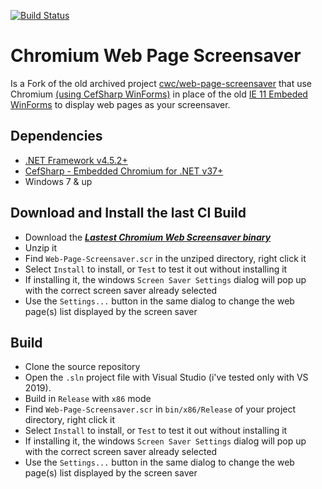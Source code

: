 [![Build Status](https://dev.azure.com/zen-projects/Chromium-Web-Page-Screensaver/_apis/build/status/ZenProjects.Chromium-Web-Page-Screensaver?branchName=master)](https://dev.azure.com/zen-projects/Chromium-Web-Page-Screensaver/_build/latest?definitionId=1&branchName=master)

# Chromium Web Page Screensaver

Is a Fork of the old archived project [cwc/web-page-screensaver](https://github.com/cwc/web-page-screensaver) that use Chromium [(using CefSharp WinForms)](https://github.com/cefsharp/CefSharp) in place of the old [IE 11 Embeded WinForms](https://docs.microsoft.com/en-us/dotnet/api/system.windows.forms.webbrowser?view=netframework-4.8) to display web pages as your screensaver.

## Dependencies

- [.NET Framework v4.5.2+](https://www.microsoft.com/en-US/download/details.aspx?id=42642 ".NET Framework")
- [CefSharp - Embedded Chromium for .NET v37+](https://cefsharp.github.io/ "CefSharp - Embedded Chromium for .NET")
- Windows 7 & up

## Download and Install the last CI Build

- Download the ***[Lastest Chromium Web Screensaver binary](https://github.com/ZenProjects/Chromium-Web-Page-Screensaver/releases/latest)***
- Unzip it
- Find `Web-Page-Screensaver.scr` in the unziped directory, right click it
- Select `Install` to install, or `Test` to test it out without installing it
- If installing it, the windows `Screen Saver Settings` dialog will pop up with the correct screen saver already selected
- Use the `Settings...` button in the same dialog to change the web page(s) list displayed by the screen saver

## Build 

- Clone the source repository
- Open the `.sln` project file with Visual Studio (i've tested only with VS 2019).
- Build in `Release` with `x86` mode
- Find `Web-Page-Screensaver.scr` in `bin/x86/Release` of your project directory, right click it
- Select `Install` to install, or `Test` to test it out without installing it
- If installing it, the windows `Screen Saver Settings` dialog will pop up with the correct screen saver already selected
- Use the `Settings...` button in the same dialog to change the web page(s) list displayed by the screen saver


